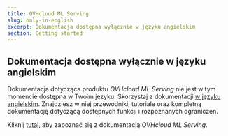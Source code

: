 ```yaml
---
title: OVHcloud ML Serving
slug: only-in-english
excerpt: Dokumentacja dostępna wyłącznie w języku angielskim
section: Getting started
---
```


## Dokumentacja dostępna wyłącznie w języku angielskim


Dokumentacja dotycząca produktu *OVHcloud ML Serving* nie jest w tym momencie dostępna w Twoim języku.
Skorzystaj z dokumentacji [w języku angielskim](https://docs.ovh.com/gb/en/ml-serving/).
Znajdziesz w niej przewodniki, tutoriale oraz kompletną dokumentację dotyczącą dostępnych funkcji i rozpoznanych ograniczeń.

Kliknij [tutaj](https://docs.ovh.com/gb/en/ml-serving/), aby zapoznać się z dokumentacją  *OVHcloud ML Serving*.
